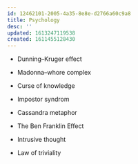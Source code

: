 ```yaml
---
id: 12462101-2005-4a35-8e8e-d2766a60c9a8
title: Psychology
desc: ''
updated: 1613247119538
created: 1611455128430
---
```


- Dunning–Kruger effect

- Madonna–whore complex

- Curse of knowledge

- Impostor syndrom

- Cassandra metaphor

- The Ben Franklin Effect

- Intrusive thought

- Law of triviality
